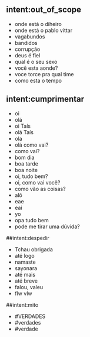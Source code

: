 ## intent:out_of_scope
- onde está o diheiro
- onde está o pablo vittar
- vagabundos
- bandidos
- corrupção
- deus é fiel
- qual é o seu sexo
- você esta aonde?
- voce torce pra qual time
- como esta o tempo

<!-- Saudação -->
## intent:cumprimentar
- oi
- olá
- oi Taís
- olá Taís
- ola
- olá como vai?
- como vai?
- bom dia
- boa tarde
- boa noite
- oi, tudo bem?
- oi, como vai você?
- como vão as coisas?
- alô
- eae
- eai
- yo
- opa tudo bem
- pode me tirar uma dúvida?

<!-- Despedir -->

##intent:despedir
- Tchau obrigada
- até logo
- namaste
- sayonara
- até mais
- até breve
- falou, valeu
- flw vlw

##intent:mito
- #VERDADES
- #verdades
- #verdade
